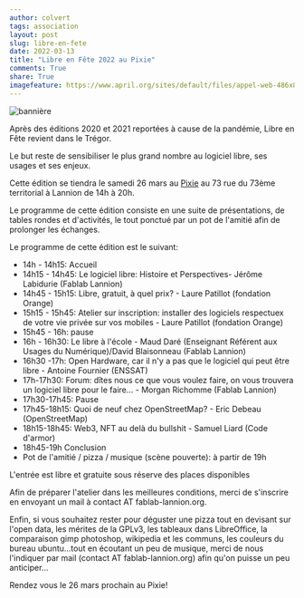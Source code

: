 ```yaml
---
author: colvert
tags: association
layout: post
slug: libre-en-fete
date: 2022-03-13
title: "Libre en Fête 2022 au Pixie"
comments: True
share: True
imagefeature: https://www.april.org/sites/default/files/appel-web-486x80-libre-en-fete-2022.png
---
```

![bannière](https://www.libre-en-fete.net/IMG/png/appel-web-486x80-libre-en-fete-2022.png)

Après des éditions 2020 et 2021 reportées à cause de la pandémie, Libre en Fête revient
dans le Trégor.

Le but reste de sensibiliser le plus grand nombre au logiciel libre, ses usages et ses enjeux.

Cette édition se tiendra le samedi 26 mars au [Pixie](https://fr-fr.facebook.com/lepixie22/)
au 73 rue du 73ème territorial à Lannion de 14h à 20h.

Le programme de cette édition consiste en une suite de présentations, de tables rondes et
d'activités, le tout ponctué par un pot de l'amitié afin de prolonger les échanges.

Le programme de cette édition est le suivant:

* 14h - 14h15: Accueil
* 14h15 - 14h45: Le logiciel libre: Histoire et Perspectives- Jérôme Labidurie
  (Fablab Lannion)
* 14h45 - 15h15: Libre, gratuit, à quel prix? - Laure Patillot (fondation Orange) 
* 15h15 - 15h45: Atelier sur inscription: installer des logiciels respectuex de
  votre vie privée sur vos mobiles - Laure Patillot (fondation Orange) 
* 15h45 - 16h: pause
* 16h - 16h30: Le libre à l'école - Maud Daré (Enseignant Référent aux Usages du
  Numérique)/David Blaisonneau (Fablab Lannion) 
* 16h30 -17h: Open Hardware, car il n'y a pas que le logiciel qui peut être
  libre - Antoine Fournier (ENSSAT) 
* 17h-17h30: Forum: dîtes nous ce que vous voulez faire, on vous trouvera un
  logiciel libre pour le faire... - Morgan Richomme (Fablab Lannion)
* 17h30-17h45: Pause
* 17h45-18h15: Quoi de neuf chez OpenStreetMap? - Eric Debeau (OpenStreetMap)
* 18h15-18h45: Web3, NFT au delà du bullshit - Samuel Liard (Code d'armor) 
* 18h45-19h Conclusion
* Pot de l'amitié / pizza / musique (scène pouverte): à partir de 19h

L'entrée est libre et gratuite sous réserve des places disponibles

Afin de préparer l'atelier dans les meilleures conditions, merci de s'inscrire
en envoyant un mail à contact AT fablab-lannion.org.

Enfin, si vous souhaitez rester pour déguster une pizza tout en devisant sur
l'open data, les mérites de la GPLv3, les tableaux dans LibreOffice, la
comparaison gimp photoshop, wikipedia et les communs, les couleurs du bureau
ubuntu...tout en écoutant un peu de musique, merci de nous l'indiquer par
mail (contact AT fablab-lannion.org) afin qu'on puisse un peu anticiper...

Rendez vous le 26 mars prochain au Pixie!
